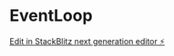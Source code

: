 # EventLoop

[Edit in StackBlitz next generation editor ⚡️](https://stackblitz.com/~/github.com/RusselTano/EventLoop)